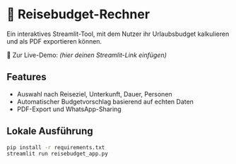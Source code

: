 # 🧳 Reisebudget-Rechner

Ein interaktives Streamlit-Tool, mit dem Nutzer ihr Urlaubsbudget kalkulieren und als PDF exportieren können.

🔗 Zur Live-Demo: *(hier deinen Streamlit-Link einfügen)*

## Features
- Auswahl nach Reiseziel, Unterkunft, Dauer, Personen
- Automatischer Budgetvorschlag basierend auf echten Daten
- PDF-Export und WhatsApp-Sharing

## Lokale Ausführung
```bash
pip install -r requirements.txt
streamlit run reisebudget_app.py
```
